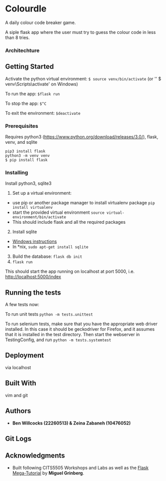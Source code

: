 # Colourdle

A daily colour code breaker game.

A siple flask app where the user must try to guess the colour code in less than 8 tries.

### Architechture

## Getting Started

Activate the python virtual environment:
`$ source venv/bin/activate` (or '' $ venv\Scripts\activate' on Windows)

To run the app:
`$flask run`

To stop the app:
`$^C`

To exit the environment:
`$deactivate`

### Prerequisites

Requires python3 (https://www.python.org/download/releases/3.0/), flask, venv, and sqlite

```
pip3 install flask
python3 -m venv venv
$ pip install flask

```

### Installing

Install python3, sqlite3

1. Set up a virtual environment:

- use pip or another package manager to install virtualenv package `pip install virtualenv`
- start the provided virtual environment
  `source virtual-environment/bin/activate`
- This should include flask and all the required packages

2. Install sqlite

- [Windows instructions](http://www.sqlitetutorial.net/download-install-sqlite/)
- In \*nix, `sudo apt-get install sqlite`

3. Build the database: `flask db init`
4. `flask run`

This should start the app running on localhost at port 5000, i.e. [http://localhost:5000/index](http://localhost:5000/index)

## Running the tests

A few tests now:

To run unit tests
`python -m tests.unittest`

To run selenium tests, make sure that you have the
appropriate web driver installed. In this case it should be geckodriver for Firefox,
and it assumes that it is installed in the test directory.
Then start the webserver in TestingConfig, and run
`python -m tests.systemtest`

## Deployment

via localhost

## Built With

vim and git

## Authors

- **Ben Willcocks (22260513) & Zeina Zabaneh (10476052)**

## Git Logs

## Acknowledgments

- Built following CITS5505 Workshops and Labs as well as the [Flask Mega-Tutorial](https://blog.miguelgrinberg.com/post/the-flask-mega-tutorial-part-i-hello-world) by **Miguel Grinberg**.
